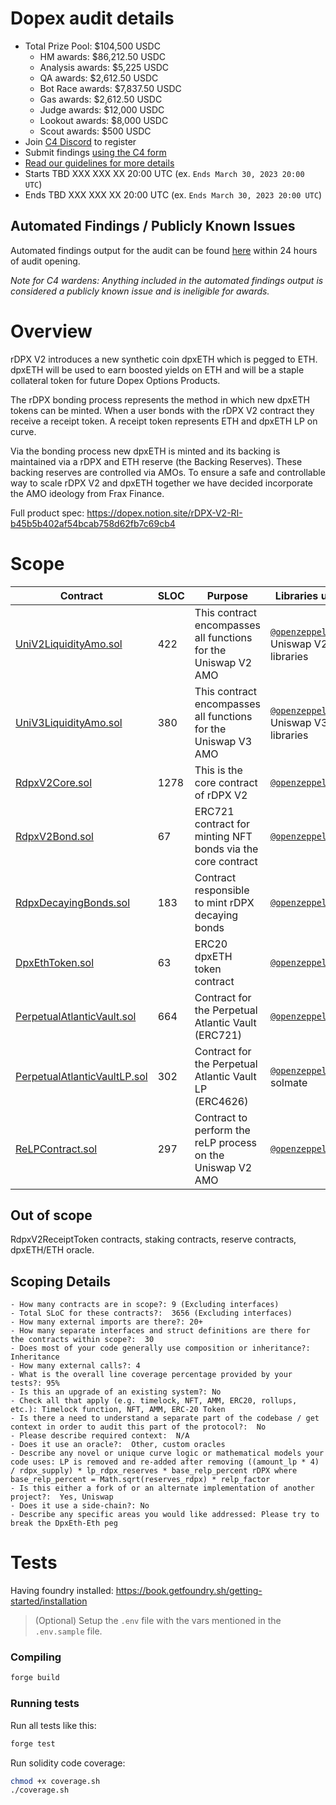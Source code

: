 # Dopex audit details

- Total Prize Pool: $104,500 USDC 
  - HM awards: $86,212.50 USDC
  - Analysis awards: $5,225 USDC
  - QA awards: $2,612.50 USDC
  - Bot Race awards: $7,837.50 USDC
  - Gas awards: $2,612.50 USDC
  - Judge awards: $12,000 USDC 
  - Lookout awards: $8,000 USDC 
  - Scout awards: $500 USDC
- Join [C4 Discord](https://discord.gg/code4rena) to register
- Submit findings [using the C4 form](https://code4rena.com/contests/2023-08-dopex/submit)
- [Read our guidelines for more details](https://docs.code4rena.com/roles/wardens)
- Starts TBD XXX XXX XX 20:00 UTC (ex. `Ends March 30, 2023 20:00 UTC`)
- Ends TBD XXX XXX XX 20:00 UTC (ex. `Ends March 30, 2023 20:00 UTC`)

## Automated Findings / Publicly Known Issues

Automated findings output for the audit can be found [here](https://github.com/code-423n4/2023-08-dopex/blob/main/bot-report.md) within 24 hours of audit opening.

_Note for C4 wardens: Anything included in the automated findings output is considered a publicly known issue and is ineligible for awards._

# Overview

rDPX V2 introduces a new synthetic coin dpxETH which is pegged to ETH. dpxETH will be used to earn boosted yields on ETH and will be a staple collateral token for future Dopex Options Products.

The rDPX bonding process represents the method in which new dpxETH tokens can be minted. When a user bonds with the rDPX V2 contract they receive a receipt token. A receipt token represents ETH and dpxETH LP on curve.

Via the bonding process new dpxETH is minted and its backing is maintained via a rDPX and ETH reserve (the Backing Reserves). These backing reserves are controlled via AMOs. To ensure a safe and controllable way to scale rDPX V2 and dpxETH together we have decided incorporate the AMO ideology from Frax Finance.

Full product spec: https://dopex.notion.site/rDPX-V2-RI-b45b5b402af54bcab758d62fb7c69cb4

# Scope

| Contract                                                                          | SLOC | Purpose                                                        | Libraries used                                                                 |
| --------------------------------------------------------------------------------- | ---- | -------------------------------------------------------------- | ------------------------------------------------------------------------------ |
| [UniV2LiquidityAmo.sol](contracts/amo/UniV2LiquidityAmo.sol)                      | 422  | This contract encompasses all functions for the Uniswap V2 AMO | [`@openzeppelin/*`](https://openzeppelin.com/contracts/), Uniswap V2 libraries |
| [UniV3LiquidityAmo.sol](contracts/amo/UniV3LiquidityAmo.sol)                      | 380  | This contract encompasses all functions for the Uniswap V3 AMO | [`@openzeppelin/*`](https://openzeppelin.com/contracts/), Uniswap V3 libraries |
| [RdpxV2Core.sol](contracts/core/RdpxV2Core.sol)                                   | 1278 | This is the core contract of rDPX V2                           | [`@openzeppelin/*`](https://openzeppelin.com/contracts/)                       |
| [RdpxV2Bond.sol](contracts/core/RdpxV2Bond.sol)                                   | 67   | ERC721 contract for minting NFT bonds via the core contract    | [`@openzeppelin/*`](https://openzeppelin.com/contracts/)                       |
| [RdpxDecayingBonds.sol](contracts/decaying-bonds/RdpxDecayingBonds.sol)           | 183  | Contract responsible to mint rDPX decaying bonds               | [`@openzeppelin/*`](https://openzeppelin.com/contracts/)                       |
| [DpxEthToken.sol](contracts/dpxETH/DpxEthToken.sol)                               | 63   | ERC20 dpxETH token contract                                    | [`@openzeppelin/*`](https://openzeppelin.com/contracts/)                       |
| [PerpetualAtlanticVault.sol](contracts/perp-vault/PerpetualAtlanticVault.sol)     | 664  | Contract for the Perpetual Atlantic Vault (ERC721)             | [`@openzeppelin/*`](https://openzeppelin.com/contracts/)                       |
| [PerpetualAtlanticVaultLP.sol](contracts/perp-vault/PerpetualAtlanticVaultLP.sol) | 302  | Contract for the Perpetual Atlantic Vault LP (ERC4626)         | [`@openzeppelin/*`](https://openzeppelin.com/contracts/), solmate              |
| [ReLPContract.sol](contracts/contracts/reLP/ReLPContract.sol)                     | 297  | Contract to perform the reLP process on the Uniswap V2 AMO     | [`@openzeppelin/*`](https://openzeppelin.com/contracts/)                       |

## Out of scope

RdpxV2ReceiptToken contracts, staking contracts, reserve contracts, dpxETH/ETH oracle.

## Scoping Details

```
- How many contracts are in scope?: 9 (Excluding interfaces)
- Total SLoC for these contracts?:  3656 (Excluding interfaces)
- How many external imports are there?: 20+
- How many separate interfaces and struct definitions are there for the contracts within scope?:  30
- Does most of your code generally use composition or inheritance?:  Inheritance
- How many external calls?: 4
- What is the overall line coverage percentage provided by your tests?: 95%
- Is this an upgrade of an existing system?: No
- Check all that apply (e.g. timelock, NFT, AMM, ERC20, rollups, etc.): Timelock function, NFT, AMM, ERC-20 Token
- Is there a need to understand a separate part of the codebase / get context in order to audit this part of the protocol?:  No
- Please describe required context:  N/A
- Does it use an oracle?:  Other, custom oracles
- Describe any novel or unique curve logic or mathematical models your code uses: LP is removed and re-added after removing ((amount_lp * 4) / rdpx_supply) * lp_rdpx_reserves * base_relp_percent rDPX where base_relp_percent = Math.sqrt(reserves_rdpx) * relp_factor
- Is this either a fork of or an alternate implementation of another project?:  Yes, Uniswap
- Does it use a side-chain?: No
- Describe any specific areas you would like addressed: Please try to break the DpxEth-Eth peg
```

# Tests

Having foundry installed: https://book.getfoundry.sh/getting-started/installation

> (Optional) Setup the `.env` file with the vars mentioned in the `.env.sample` file.

### Compiling

```bash
forge build
```

### Running tests

Run all tests like this:

```bash
forge test
```

Run solidity code coverage:

```bash
chmod +x coverage.sh
./coverage.sh
```
